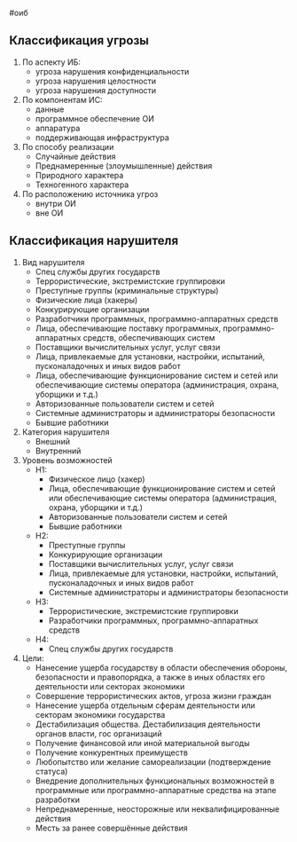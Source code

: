 #оиб 
## Классификация угрозы
1. По аспекту ИБ:
	- угроза нарушения конфиденциальности
	- угроза нарушения целостности
	- угроза нарушения доступности
2. По компонентам ИС:
	- данные
	- программное обеспечение ОИ
	- аппаратура
	- поддерживающая инфраструктура
3. По способу реализации
	- Случайные действия
	- Преднамеренные (злоумышленные) действия
	- Природного характера
	- Техногенного характера
4. По расположению источника угроз
	- внутри ОИ
	- вне ОИ

## Классификация нарушителя
1. Вид нарушителя
	- Спец службы других государств
	- Террористические, экстремистские группировки
	- Преступные группы (криминальные структуры)
	- Физические лица (хакеры)
	- Конкурирующие организации
	- Разработчики программных, программно-аппаратных средств
	- Лица, обеспечивающие поставку программных, программно-аппаратных средств, обеспечивающих систем
	- Поставщики вычислительных услуг, услуг связи
	- Лица, привлекаемые для установки, настройки, испытаний, пусконаладочных и иных видов работ
	- Лица, обеспечивающие функционирование систем и сетей или обеспечивающие системы оператора (администрация, охрана, уборщики и т.д.)
	- Авторизованные пользователи систем и сетей
	- Системные администраторы и администраторы безопасности
	- Бывшие работники
2. Категория нарушителя
	- Внешний
	- Внутренний
3. Уровень возможностей
	- Н1:
		- Физическое лицо (хакер)
		- Лица, обеспечивающие функционирование систем и сетей или обеспечивающие системы оператора (администрация, охрана, уборщики и т.д.)
		- Авторизованные пользователи систем и сетей
		- Бывшие работники
	- Н2:
		- Преступные группы
		- Конкурирующие организации
		- Поставщики вычислительных услуг, услуг связи
		- Лица, привлекаемые для установки, настройки, испытаний, пусконаладочных и иных видов работ
		- Системные администраторы и администраторы безопасности
	- Н3:
		- Террористические, экстремистские группировки
		- Разработчики программных, программно-аппаратных средств
	- Н4:
		- Спец службы других государств
4. Цели:
	- Нанесение ущерба государству в области обеспечения обороны, безопасности и правопорядка, а также в иных областях его деятельности или секторах экономики
	- Совершение террористических актов, угроза жизни граждан
	- Нанесение ущерба отдельным сферам деятельности или секторам экономики государства
	- Дестабилизация общества. Дестабилизация деятельности органов власти, гос организаций
	- Получение финансовой или иной материальной выгоды
	- Получение конкурентных преимуществ
	- Любопытство или желание самореализации (подтверждение статуса)
	- Внедрение дополнительных функциональных возможностей в программные или программно-аппаратные средства на этапе разработки
	- Непреднамеренные, неосторожные или неквалифицированные действия
	- Месть за ранее совершённые действия